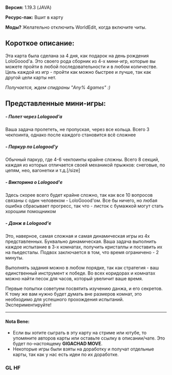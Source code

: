 **Версия:** 1.19.3 (JAVA) 

**Ресурс-пак:** Вшит в карту 

**Моды?** Желательно отключить WorldEdit, когда включите читы. 



## Короткое описание:
Эта карта была сделана за 4 дня, как подарок на день рождения LoloGoood'a. Это своего рода сборник из 4-х мини-игр, которые вы можете пройти в любой последовательности и в любом количестве. Цель каждой из игр - пройти как можно быстрее и лучше, так как другой цели карты нет.

*Получается, ждем спидраны "Any% 4games" :)*


## Представленные мини-игры:

##### - Полет через Lologood'a
Ваша задача пролететь, не пропуская, через все кольца. Всего 3 чекпоинта, однако после каждого становится всё сложнее

##### - Паркур по Lologood'у
Обычный паркур, где 4-6 чекпоинты крайне сложны. Всего 8 секций, каждая из которых отличается своей механикой прыжков: снеговые, по цепям, нео, вагонетки и т.д.[/size]

##### - Викторина о Lologood'е
Здесь скорее всего будет крайне сложно, так как все 10 вопросов связаны с один человеком - LoloGoood'ом. Все бы ничего, но любая ошибка сбрасывает прогресс, так что - листок с бумажкой могут стать хорошим помощником

##### - Данж в Lologood'е
Это, наверное, самая сложная и самая динамическая игры из 4х представленных. Буквально динамическая. Ваша задача выполнить каждое испытание в 3-х комнатах, получить кристаллы и поставить их на пьедесталы. Подвох заключается в том, что время ограничено - 2 минуты.

Выполнять задания можно в любом порядке, так как стратегия - ваш единственный инструмент к победе. Во всех коридорах и комнатах можно найти песок для часов, который увеличит ваше время.

Первые попытки советуем посвятить изучению данжа, и его секретов. К тому же вам нужно будет думать вне размеров комнат, это необходимо для успешного прохождения испытаний. Экспериментируйте!

------------

#### Nota Bene:

- Если вы хотите сыграть в эту карту на стриме или ютубе, то упомяните авторов карты или оставьте ссылку в описании/чате. Это будет по-настоящему **GIGACHAD MOVE**.
- Некоторые игры были взяты на доработку и получат отдельные карты, так как у нас есть идеи по их доработке.


### GL HF
